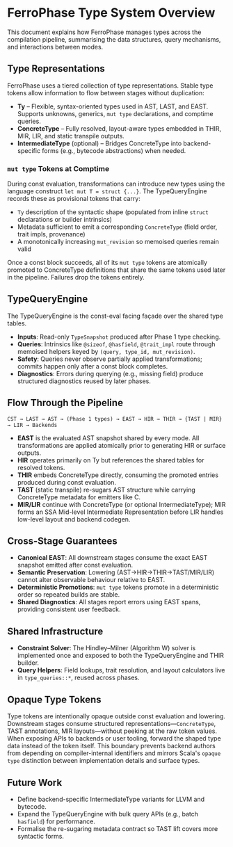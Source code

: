 # FerroPhase Type System Overview

This document explains how FerroPhase manages types across the compilation pipeline, summarising the data structures,
query mechanisms, and interactions between modes.

## Type Representations

FerroPhase uses a tiered collection of type representations. Stable type tokens allow information to flow between stages
without duplication:

- **Ty** – Flexible, syntax-oriented types used in AST, LAST, and EAST. Supports unknowns, generics, `mut type`
  declarations, and comptime queries.
- **ConcreteType** – Fully resolved, layout-aware types embedded in THIR, MIR, LIR, and static transpile outputs.
- **IntermediateType** (optional) – Bridges ConcreteType into backend-specific forms (e.g., bytecode abstractions) when
  needed.

### `mut type` Tokens at Comptime

During const evaluation, transformations can introduce new types using the language construct `let mut T = struct {...}`.
The TypeQueryEngine records these as provisional tokens that carry:

- `Ty` description of the syntactic shape (populated from inline `struct` declarations or builder intrinsics)
- Metadata sufficient to emit a corresponding `ConcreteType` (field order, trait impls, provenance)
- A monotonically increasing `mut_revision` so memoised queries remain valid

Once a const block succeeds, all of its `mut type` tokens are atomically promoted to ConcreteType definitions that share
the same tokens used later in the pipeline. Failures drop the tokens entirely.

## TypeQueryEngine

The TypeQueryEngine is the const-eval facing façade over the shared type tables.

- **Inputs**: Read-only `TypeSnapshot` produced after Phase 1 type checking.
- **Queries**: Intrinsics like `@sizeof`, `@hasfield`, `@trait_impl` route through memoised helpers keyed by
  `(query, type_id, mut_revision)`.
- **Safety**: Queries never observe partially applied transformations; commits happen only after a const block completes.
- **Diagnostics**: Errors during querying (e.g., missing field) produce structured diagnostics reused by later phases.

## Flow Through the Pipeline

```
CST → LAST → AST → (Phase 1 types) → EAST → HIR → THIR → {TAST | MIR} → LIR → Backends
```

- **EAST** is the evaluated AST snapshot shared by every mode. All transformations are applied atomically prior to
  generating HIR or surface outputs.
- **HIR** operates primarily on Ty but references the shared tables for resolved tokens.
- **THIR** embeds ConcreteType directly, consuming the promoted entries produced during const evaluation.
- **TAST** (static transpile) re-sugars AST structure while carrying ConcreteType metadata for emitters like C.
- **MIR/LIR** continue with ConcreteType (or optional IntermediateType); MIR forms an SSA Mid-level Intermediate
  Representation before LIR handles low-level layout and backend codegen.

## Cross-Stage Guarantees

- **Canonical EAST**: All downstream stages consume the exact EAST snapshot emitted after const evaluation.
- **Semantic Preservation**: Lowering (AST→HIR→THIR→TAST/MIR/LIR) cannot alter observable behaviour relative to EAST.
- **Deterministic Promotions**: `mut type` tokens promote in a deterministic order so repeated builds are stable.
- **Shared Diagnostics**: All stages report errors using EAST spans, providing consistent user feedback.

## Shared Infrastructure

- **Constraint Solver**: The Hindley–Milner (Algorithm W) solver is implemented once and exposed to both the TypeQueryEngine and
  THIR builder.
- **Query Helpers**: Field lookups, trait resolution, and layout calculators live in `type_queries::*`, reused across
  phases.

## Opaque Type Tokens

Type tokens are intentionally opaque outside const evaluation and lowering. Downstream stages consume structured
representations—`ConcreteType`, TAST annotations, MIR layouts—without peeking at the raw token values. When exposing
APIs to backends or user tooling, forward the shaped type data instead of the token itself. This boundary prevents
backend authors from depending on compiler-internal identifiers and mirrors Scala's `opaque type` distinction between
implementation details and surface types.

## Future Work

- Define backend-specific IntermediateType variants for LLVM and bytecode.
- Expand the TypeQueryEngine with bulk query APIs (e.g., batch `hasfield`) for performance.
- Formalise the re-sugaring metadata contract so TAST lift covers more syntactic forms.
